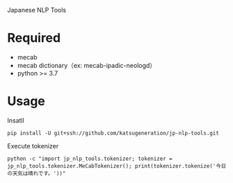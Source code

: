 Japanese NLP Tools

# Required
- mecab
- mecab dictionary（ex: mecab-ipadic-neologd）
- python >= 3.7

# Usage

Insatll
```
pip install -U git+ssh://github.com/katsugeneration/jp-nlp-tools.git
```

Execute tokenizer
```
python -c "import jp_nlp_tools.tokenizer; tokenizer = jp_nlp_tools.tokenizer.MeCabTokenizer(); print(tokenizer.tokenize('今日の天気は晴れです。'))"
```
